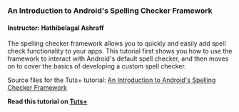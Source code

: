 ### An Introduction to Android's Spelling Checker Framework

#### Instructor: Hathibelagal Ashraff

The spelling checker framework allows you to quickly and easily add spell check functionality to your apps. This tutorial first shows you how to use the framework to interact with Android's default spell checker, and then moves on to cover the basics of developing a custom spell checker.

Source files for the Tuts+ tutorial: [An Introduction to Android's Spelling Checker Framework](http://code.tutsplus.com/tutorials/an-introduction-to-androids-spelling-checker-framework--cms-23754)

**Read this tutorial on [Tuts+](https://code.tutsplus.com)**
